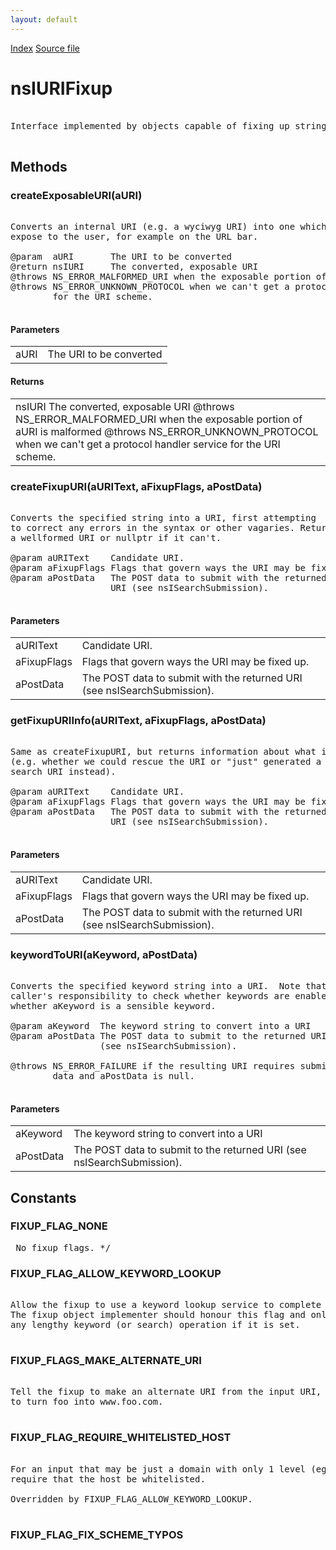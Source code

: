 ```yaml
---
layout: default
---
```

<div id='links'><a href="../index.html">Index</a>
<a href="http://dxr.mozilla.org/mozilla-central/source/docshell/base/nsIURIFixup.idl">Source file</a>
</div>

# nsIURIFixup #
<pre>  
Interface implemented by objects capable of fixing up strings into URIs  
  
</pre>
## Methods ##

### createExposableURI(aURI) ###
<pre>  
Converts an internal URI (e.g. a wyciwyg URI) into one which we can  
expose to the user, for example on the URL bar.  
  
@param  aURI       The URI to be converted  
@return nsIURI     The converted, exposable URI  
@throws NS_ERROR_MALFORMED_URI when the exposable portion of aURI is malformed  
@throws NS_ERROR_UNKNOWN_PROTOCOL when we can't get a protocol handler service  
        for the URI scheme.  
  
</pre>
#### Parameters ####

<table>

<tr>
<td>aURI</td>
<td>The URI to be converted  
</td>
</tr>

</table>

#### Returns ####

<table>

<tr>
<td>nsIURI     The converted, exposable URI  
@throws NS_ERROR_MALFORMED_URI when the exposable portion of aURI is malformed  
@throws NS_ERROR_UNKNOWN_PROTOCOL when we can't get a protocol handler service  
        for the URI scheme.  
</td>
</tr>

</table>

### createFixupURI(aURIText, aFixupFlags, aPostData) ###
<pre>  
Converts the specified string into a URI, first attempting  
to correct any errors in the syntax or other vagaries. Returns  
a wellformed URI or nullptr if it can't.  
  
@param aURIText    Candidate URI.  
@param aFixupFlags Flags that govern ways the URI may be fixed up.  
@param aPostData   The POST data to submit with the returned  
                   URI (see nsISearchSubmission).  
  
</pre>
#### Parameters ####

<table>

<tr>
<td>aURIText</td>
<td>Candidate URI.  
</td>
</tr>

<tr>
<td>aFixupFlags</td>
<td>Flags that govern ways the URI may be fixed up.  
</td>
</tr>

<tr>
<td>aPostData</td>
<td>The POST data to submit with the returned  
                   URI (see nsISearchSubmission).  
</td>
</tr>

</table>

### getFixupURIInfo(aURIText, aFixupFlags, aPostData) ###
<pre>  
Same as createFixupURI, but returns information about what it corrected  
(e.g. whether we could rescue the URI or "just" generated a keyword  
search URI instead).  
  
@param aURIText    Candidate URI.  
@param aFixupFlags Flags that govern ways the URI may be fixed up.  
@param aPostData   The POST data to submit with the returned  
                   URI (see nsISearchSubmission).  
  
</pre>
#### Parameters ####

<table>

<tr>
<td>aURIText</td>
<td>Candidate URI.  
</td>
</tr>

<tr>
<td>aFixupFlags</td>
<td>Flags that govern ways the URI may be fixed up.  
</td>
</tr>

<tr>
<td>aPostData</td>
<td>The POST data to submit with the returned  
                   URI (see nsISearchSubmission).  
</td>
</tr>

</table>

### keywordToURI(aKeyword, aPostData) ###
<pre>  
Converts the specified keyword string into a URI.  Note that it's the  
caller's responsibility to check whether keywords are enabled and  
whether aKeyword is a sensible keyword.  
  
@param aKeyword  The keyword string to convert into a URI  
@param aPostData The POST data to submit to the returned URI  
                 (see nsISearchSubmission).  
  
@throws NS_ERROR_FAILURE if the resulting URI requires submission of POST  
        data and aPostData is null.  
  
</pre>
#### Parameters ####

<table>

<tr>
<td>aKeyword</td>
<td>The keyword string to convert into a URI  
</td>
</tr>

<tr>
<td>aPostData</td>
<td>The POST data to submit to the returned URI  
                 (see nsISearchSubmission).  
</td>
</tr>

</table>

## Constants ##

### FIXUP_FLAG_NONE ###
<pre> No fixup flags. */  
</pre>
### FIXUP_FLAG_ALLOW_KEYWORD_LOOKUP ###
<pre>  
Allow the fixup to use a keyword lookup service to complete the URI.  
The fixup object implementer should honour this flag and only perform  
any lengthy keyword (or search) operation if it is set.  
  
</pre>
### FIXUP_FLAGS_MAKE_ALTERNATE_URI ###
<pre>  
Tell the fixup to make an alternate URI from the input URI, for example  
to turn foo into www.foo.com.  
  
</pre>
### FIXUP_FLAG_REQUIRE_WHITELISTED_HOST ###
<pre>  
For an input that may be just a domain with only 1 level (eg, "mozilla"),  
require that the host be whitelisted.  
  
Overridden by FIXUP_FLAG_ALLOW_KEYWORD_LOOKUP.  
  
</pre>
### FIXUP_FLAG_FIX_SCHEME_TYPOS ###
